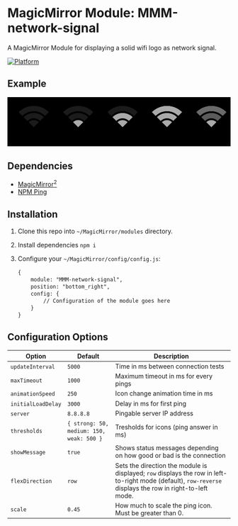 # MagicMirror Module: MMM-network-signal

A MagicMirror Module for displaying a solid wifi logo as network signal.

[![Platform](https://img.shields.io/badge/platform-MagicMirror-informational)](https://MagicMirror.builders)

## Example

![Signal icons: none, weak, normal, strong, loading](images/icons.gif)

## Dependencies

-   [MagicMirror<sup>2</sup>](https://github.com/MichMich/MagicMirror)
-   [NPM Ping](https://www.npmjs.com/package/ping)

## Installation

1. Clone this repo into `~/MagicMirror/modules` directory.
2. Install dependencies `npm i`
3. Configure your `~/MagicMirror/config/config.js`:

   ```
   {
       module: "MMM-network-signal",
       position: "bottom_right",
       config: {
           // Configuration of the module goes here
       }
   }
   ```

## Configuration Options

| **Option**         | **Default**                              | **Description**                         |
| ------------------ | ---------------------------------------- | --------------------------------------- |
| `updateInterval`   | `5000`                                   | Time in ms between connection tests     |
| `maxTimeout`       | `1000`                                   | Maximum timeout in ms for every pings   |
| `animationSpeed`   | `250`                                    | Icon change animation time in ms        |
| `initialLoadDelay` | `3000`                                   | Delay in ms for first ping              |
| `server`           | `8.8.8.8`                                | Pingable server IP address              |
| `thresholds`       | `{ strong: 50, medium: 150, weak: 500 }` | Tresholds for icons (ping answer in ms) |
| `showMessage`      | `true`                                   | Shows status messages depending on how good or bad is the connection |
| `flexDirection`    | `row`                                    | Sets the direction the module is displayed; `row` displays the row in left-to-right mode (default), `row-reverse` displays the row in right-to-left mode. |
| `scale`            | `0.45`                                   | How much to scale the ping icon. Must be greater than 0. |
